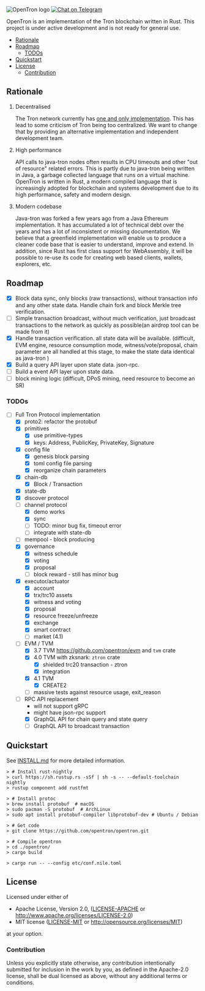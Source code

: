 ![OpenTron logo](https://github.com/opentron/press-kit/raw/master/logos/logo-w-typeface-white-1100x300.png)
[![Chat on Telegram](https://img.shields.io/badge/opentron-Chat%20on%20Telegram-blue)](https://t.me/opentron)

OpenTron is an implementation of the Tron blockchain written in Rust. This project is under active development and is
not ready for general use.

<!-- START doctoc generated TOC please keep comment here to allow auto update -->
<!-- DON'T EDIT THIS SECTION, INSTEAD RE-RUN doctoc TO UPDATE -->

- [Rationale](#rationale)
- [Roadmap](#roadmap)
  - [TODOs](#todos)
- [Quickstart](#quickstart)
- [License](#license)
  - [Contribution](#contribution)

<!-- END doctoc generated TOC please keep comment here to allow auto update -->

## Rationale

1. Decentralised

   The Tron network currently has [one and only implementation](https://github.com/tronprotocol/java-tron). This
   has lead to some criticism of Tron being too centralized. We want to change that by providing an alternative
   implementation and independent development team.

2. High performance

   API calls to java-tron nodes often results in CPU timeouts and other "out of resource" related errors. This is partly
   due to java-tron being written in Java, a garbage collected language that runs on a virtual machine. OpenTron is
   written in Rust, a modern compiled language that is increasingly adopted for blockchain and systems development due
   to its high performance, safety and modern design.

3. Modern codebase

   Java-tron was forked a few years ago from a Java Ethereum implementation. It has accumulated a lot of technical debt
   over the years and has a lot of inconsistent or missing documentation. We believe that a greenfield implementation
   will enable us to produce a cleaner code base that is easier to understand, improve and extend. In addition, since
   Rust has first class support for WebAssembly, it will be possible to re-use its code for creating web based clients,
   wallets, explorers, etc.

## Roadmap

- [x] Block data sync, only blocks (raw transactions), without transaction info and any other state data. Handle chain fork and block Merkle tree verification.
- [ ] Simple transaction broadcast, without much verification, just broadcast transactions to the network as quickly as possible(an airdrop tool can be made from it)
- [x] Handle transaction verification. all state data will be available. (difficult, EVM engine, resource consumption mode, witness/vote/proposal, chain parameter are all handled at this stage, to make the state data identical as java-tron )
- [x] Build a query API layer upon state data. json-rpc.
- [ ] Build a event API layer upon state data.
- [ ] block mining logic (difficult, DPoS mining, need resource to become an SR)

### TODOs

- [ ] Full Tron Protocol implementation
  - [x] proto2: refactor the protobuf
  - [x] primitives
    - [x] use primitive-types
    - [x] keys: Address, PublicKey, PrivateKey, Signature
  - [x] config file
    - [x] genesis block parsing
    - [x] toml config file parsing
    - [x] reorganize chain parameters
  - [x] chain-db
    - [x] Block / Transaction
  - [x] state-db
  - [x] discover protocol
  - [ ] channel protocol
    - [x] demo works
    - [x] sync
    - [ ] TODO: minor bug fix, timeout error
    - [ ] integrate with state-db
  - [ ] mempool - block producing
  - [x] governance
    - [x] witness schedule
    - [x] voting
    - [x] proposal
    - [ ] block reward - still has minor bug
  - [x] executor/actuator
    - [x] account
    - [x] trx/trc10 assets
    - [x] witness and voting
    - [x] proposal
    - [x] resource freeze/unfreeze
    - [x] exchange
    - [x] smart contract
    - [ ] market (4.1)
  - [ ] EVM / TVM
    - [x] 3.7 TVM <https://github.com/opentron/evm> and `tvm` crate
    - [x] 4.0 TVM with zksnark: `ztron` crate
      - [x] shielded trc20 transaction - ztron
      - [x] integration
    - [x] 4.1 TVM
      - [x] CREATE2
    - [ ] massive tests against resource usage, exit_reason
  - [ ] RPC API replacement
    - will not support gRPC
    - might have json-rpc support
    - [x] GraphQL API for chain query and state query
    - [ ] GraphQL API to broadcast transaction

## Quickstart

See [INSTALL.md](./INSTALL.md) for more detailed information.

```console
> # Install rust-nightly
> curl https://sh.rustup.rs -sSf | sh -s -- --default-toolchain nightly
> rustup component add rustfmt

> # Install protoc
> brew install protobuf  # macOS
> sudo pacman -S protobuf  # ArchLinux
> sudo apt install protobuf-compiler libprotobuf-dev # Ubuntu / Debian

> # Get code
> git clone https://github.com/opentron/opentron.git

> # Compile opentron
> cd ./opentron/
> cargo build

> cargo run -- --config etc/conf.nile.toml
```

## License

Licensed under either of

- Apache License, Version 2.0, ([LICENSE-APACHE](LICENSE-APACHE) or <http://www.apache.org/licenses/LICENSE-2.0>)
- MIT license ([LICENSE-MIT](LICENSE-MIT) or <http://opensource.org/licenses/MIT>)

at your option.

### Contribution

Unless you explicitly state otherwise, any contribution intentionally submitted
for inclusion in the work by you, as defined in the Apache-2.0 license, shall be dual licensed as above, without any
additional terms or conditions.
